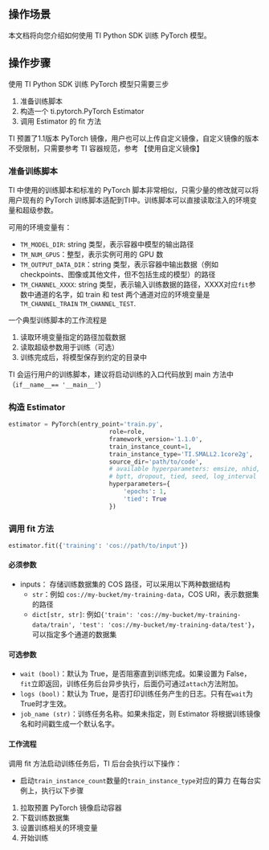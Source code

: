 ## 操作场景
本文档将向您介绍如何使用 TI Python SDK 训练 PyTorch 模型。

## 操作步骤
使用 TI Python SDK 训练 PyTorch 模型只需要三步
1. 准备训练脚本
2. 构造一个 ti.pytorch.PyTorch Estimator
3. 调用 Estimator 的 fit 方法

TI 预置了1.1版本 PyTorch 镜像，用户也可以上传自定义镜像，自定义镜像的版本不受限制，只需要参考 TI 容器规范，参考 【使用自定义镜像】

### 准备训练脚本
TI 中使用的训练脚本和标准的 PyTorch 脚本非常相似，只需少量的修改就可以将用户现有的 PyTorch 训练脚本适配到TI中。训练脚本可以直接读取注入的环境变量和超级参数。

可用的环境变量有：

- `TM_MODEL_DIR`: string 类型，表示容器中模型的输出路径
- `TM_NUM_GPUS`：整型，表示实例可用的 GPU 数
- `TM_OUTPUT_DATA_DIR`：string 类型，表示容器中输出数据（例如 checkpoints、图像或其他文件，但不包括生成的模型）的路径
- `TM_CHANNEL_XXXX`: string 类型，表示输入训练数据的路径，XXXX对应`fit`参数中通道的名字，如 train 和 test 两个通道对应的环境变量是`TM_CHANNEL_TRAIN` `TM_CHANNEL_TEST`.

一个典型训练脚本的工作流程是
1. 读取环境变量指定的路径加载数据
2. 读取超级参数用于训练（可选）
3. 训练完成后，将模型保存到约定的目录中

TI 会运行用户的训练脚本，建议将启动训练的入口代码放到 main 方法中（`if__name__== '__main__'`）

### 构造 Estimator

```python
estimator = PyTorch(entry_point='train.py',
                            role=role,
                            framework_version='1.1.0',
                            train_instance_count=1,
                            train_instance_type='TI.SMALL2.1core2g',
                            source_dir='path/to/code',
                            # available hyperparameters: emsize, nhid, nlayers, lr, clip, epochs, batch_size,
                            # bptt, dropout, tied, seed, log_interval
                            hyperparameters={
                                'epochs': 1,
                                'tied': True
                            })
```



### 调用 fit 方法

```python
estimator.fit({'training': 'cos://path/to/input'})
```

#### 必须参数
- inputs： 存储训练数据集的 COS 路径，可以采用以下两种数据结构
  - `str`：例如 `cos://my-bucket/my-training-data`，COS URI，表示数据集的路径
  - `dict[str, str]`: 例如`{'train': 'cos://my-bucket/my-training-data/train', 'test': 'cos://my-bucket/my-training-data/test'}`，可以指定多个通道的数据集

#### 可选参数

- `wait (bool)`：默认为 True，是否阻塞直到训练完成。如果设置为 False，`fit`立即返回，训练任务后台异步执行，后面仍可通过`attach`方法附加。
- `logs (bool)`：默认为 True，是否打印训练任务产生的日志。只有在`wait`为True时才生效。
- `job_name (str)`：训练任务名称。如果未指定，则 Estimator 将根据训练镜像名和时间戳生成一个默认名字。

#### 工作流程
调用 fit 方法启动训练任务后，TI 后台会执行以下操作：
- 启动`train_instance_count`数量的`train_instance_type`对应的算力
在每台实例上，执行以下步骤
1. 拉取预置 PyTorch 镜像启动容器
2. 下载训练数据集
3. 设置训练相关的环境变量
4. 开始训练
